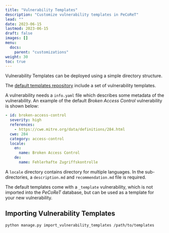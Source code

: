 ```yaml
---
title: "Vulnerability Templates"
description: "Customize vulnerability templates in PeCoReT"
lead: ""
date: 2023-06-15
lastmod: 2023-06-15
draft: false
images: []
menu:
  docs:
    parent: "customizations"
weight: 30
toc: true
---
```



Vulnerability Templates can be deployed using a simple directory structure.

The [default templates repository](https://github.com/PeCoReT/default_templates) include a set of vulnerability templates.

A vulnerability needs a `info.yaml` file which describes some metadata of the vulnerability.
An example of the default *Broken Access Control* vulnerability is shown below:

```yaml
- id: broken-access-control
  severity: high
  references:
    - https://cwe.mitre.org/data/definitions/284.html
  cwe: 284
  category: access-control
  locale:
    en:
      name: Broken Access Control
    de:
      name: Fehlerhafte Zugriffskontrolle
```

A `locale` directory contains directory for multiple languages. In the sub-directories, a `description.md` and `recommendation.md` file is required.

The default templates come with a `_template` vulnerability, which is not imported into the *PeCoReT* database, but can be used as a template for your new vulnerability.

## Importing Vulnerability Templates

```bash
python manage.py import_vulnerability_templates /path/to/templates
```
